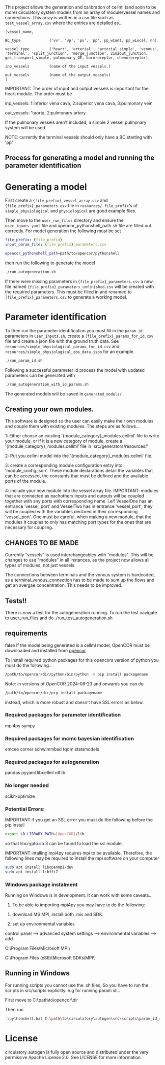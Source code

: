 This project allows the generation and calibration of cellml (and soon to be more) circulatory system models from an array of module/vessel names and connections. 
This array is written in a csv file such as `test_vessel_array.csv` where the entries are detailed as...

```
[vessel_name,

BC_type             ('vv', 'vp', 'pv', 'pp', pp_wCont, pp_wLocal, nn),

vessel_type         ('heart', 'arterial', 'arterial_simple', 'venous', 'terminal', 'split_junction', 'merge_junction', 2in2out_junction, gas_transport_simple, pulomonary_GE, baroreceptor, chemoreceptor),

inp_vessels         (name of the input vessels.)

out_vessels         (name of the output vessels)
]
```

IMPORTANT: The order of input and output vessels is important for the heart module. The order must be

inp_vessels: 1:inferior vena cava, 2:superior vena cava, 3:pulmonary vein

out_vessels: 1:aorta, 2:pulmonary artery.

If the pulmonary vessels aren't included, a simple 2 vessel pulmonary system will be used.

NOTE: currently the terminal vessels should only have a BC starting with 'pp' 

## Process for generating a model and running the parameter identification

# Generating a model

First create a `{file_prefix}_vessel_array.csv` and `{file_prefix}_parameters.csv` file in `resources/`.
`file_prefix`'s of `simple_physiological` and `physiological` are good example files.

Then move to the `user_run_files` directory and ensure the `user_inputs.yaml` file and
opencor_pythonshell_path.sh file are filled out correctly. 
For model generation the following must be set

```yaml
file_prefix: {file_prefix} 
input_param_file: {file_prefix}_parameters.csv
```

```bash
opencor_pythonshell_path=path/to/opencor/pythonshell
```

then run the following to generate the model


```bash
./run_autogeneration.sh
```

If there were missing parameters in `{file_prefix}_parameters.csv` a new file named 
`{file_prefix}_parameters_unfinished.csv` will be created with the required parameters.
This must be filled in and renamed to `{file_prefix}_parameters.csv` to
generate a working model.

# Parameter identification

To then run the parameter identification you must fill in the `param_id` parameters in `user_inputs.sh`,
create a `{file_prefix}_params_for_id.csv` file and
create a json file with the ground truth data. See `resources/simple_physiological_params_for_id.csv` and `resources/simple_physiological_obs_data.json` for an example.

```bash
./run_param_id.sh
```

Following a successful parameter id process the model with updated parameters can be generated with
```bash
./run_autogeneration_with_id_params.sh
```

The generated models will be saved in `generated_models/`


## Creating your own modules.

This software is designed so the user can easily make their own modules and couple them with existing modules. The steps are as follows...

1: Either choose an existing '{module\_category}\_modules.cellml' file to write your module, or if it is a new category of module, create a '{module\_category}\_modules.cellml' file in 'src/generators/resources/'

2: Put you cellml model into the '{module\_category}\_modules.cellml' file.

3: create a corresponding module configuration entry into 'module\_config.json'. These module declarations detail the variables that can be accessed, the constants that must be defined and the available ports of the module.
    
4: include your new module into the vessel array file. IMPORTANT: modules that are connected as eachothers inputs and outputs will be coupled together with any ports with corresponding name. i.eif VesselOne has an entrance 'vessel\_port' and VesselTwo has in entrance 'vessel\_port', they will be coupled with the variables declared in their corresponding 'vessel\_port'. One must be careful, when making a new module, that the modules it couples to only has matching port types for the ones that are necessary for coupling. 

## CHANGES TO BE MADE

Currently "vessels" is used interchangeabley with "modules". This will be changes to use "modules" in all instances, as the project now allows all types of modules, not just vessels.

The connections between terminals and the venous system is hardcoded, as a terminal_venous_connection has to be made to sum up the flows and get an avergae concentration. This needs to be improved.

## Tests!! 

There is now a test for the autogeneration running. To run the test navigate to user_run_files and do ./run_test_autogeneration.sh

## requirements  
false
If the model being generated is a cellml model, OpenCOR must be downloaded 
and installed from [opencor](https://opencor.ws/downloads/index.html)

To install required python packages for this opencors version of python
you must do the following...  

```bash
/path/to/opencor/dir/python/bin/python -m pip install packagename
```

Note: in versions of OpenCOR 2024-08-23 and onwards you can do 
```bash
/path/to/opencor/dir/pip install packagename
```
instead, which is more robust and doesn't have SSL errors as below.

### Required packages for parameter identification
mpi4py
sympy

### Required packages for mcmc bayesian identification
emcee
corner
schwimmbad
tqdm
statsmodels

### Required packages for autogeneration
pandas
pyyaml
libcellml
rdflib

### No longer needed
scikit-optimize

### Potential Errors:
IMPORTANT if you get an SSL error you must do the following before the pip install

```bash
export LD_LIBRARY_PATH=[OpenCOR]/lib
```

so that libcrypto.so.3 can be
found to load the ssl module.

IMPORTANT intalling mpi4py requires mpi to be available. Therefore, the following lines
may be required to install the mpi software on your computer

```bash
sudo apt install libopenmpi-dev
sudo apt install libffi7
```

### Windows package instalment
Running on Windows is in development. It can work with some caveats...

1) To be able to importing mpi4py you may have to do the following:

1. download MS MPI, install both .mis and SDK.

2. set up environmental variables

control panel --> advanced system settings --> environmental variables --> add

C:\Program Files\Microsoft MPI\

C:\Program Files (x86)\Microsoft SDKs\MPI\

## Running in Windows
For running scripts you cannot use the .sh files, So you have to run the scripts in src/scripts explicitly.
e.g for running param id...

First move to C:\path\to\opencor\dir

Then run

```bash
.\pythonshell.bat C:\path\to\circulatory\autogen\src\scripts\param_id_run_script.py
```

# License
circulatory_autogen is fully open source and distributed under the very permissive Apache License 2.0. See LICENSE for more information.
